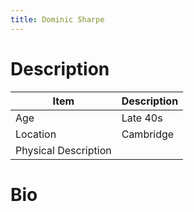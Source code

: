 ```yaml
---
title: Dominic Sharpe
---
```


# Description

| Item                 | Description |
| -------------------- | ----------- |
| Age                  | Late 40s    |
| Location             | Cambridge   |
| Physical Description |             |

# Bio
